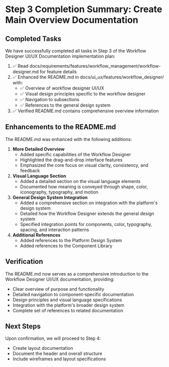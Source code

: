 # Step 3 Completion Summary: Create Main Overview Documentation

## Completed Tasks

We have successfully completed all tasks in Step 3 of the Workflow Designer UI/UX Documentation implementation plan:


1. ✅ Read docs/requirements/features/workflow_management/workflow-designer.md for feature details
2. ✅ Enhanced the README.md in docs/ui_ux/features/workflow_designer/ with:
   * ✅ Overview of workflow designer UI/UX
   * ✅ Visual design principles specific to the workflow designer
   * ✅ Navigation to subsections
   * ✅ References to the general design system
3. ✅ Verified README.md contains comprehensive overview information

## Enhancements to the README.md

The README.md was enhanced with the following additions:


1. **More Detailed Overview**
   * Added specific capabilities of the Workflow Designer
   * Highlighted the drag-and-drop interface features
   * Emphasized the core focus on visual clarity, consistency, and feedback
2. **Visual Language Section**
   * Added a detailed section on the visual language elements
   * Documented how meaning is conveyed through shape, color, iconography, typography, and motion
3. **General Design System Integration**
   * Added a comprehensive section on integration with the platform's design system
   * Detailed how the Workflow Designer extends the general design system
   * Specified integration points for components, color, typography, spacing, and interaction patterns
4. **Additional References**
   * Added references to the Platform Design System
   * Added references to the Component Library

## Verification

The README.md now serves as a comprehensive introduction to the Workflow Designer UI/UX documentation, providing:

* Clear overview of purpose and functionality
* Detailed navigation to component-specific documentation
* Design principles and visual language specifications
* Integration with the platform's broader design system
* Complete set of references to related documentation

## Next Steps

Upon confirmation, we will proceed to Step 4:

* Create layout documentation
* Document the header and overall structure
* Include wireframes and layout specifications


